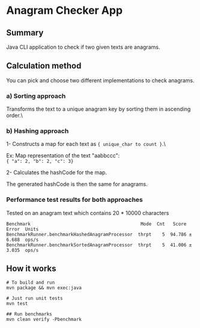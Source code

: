 # Anagram Checker App

## Summary

Java CLI application to check if two given texts are anagrams.

## Calculation method

You can pick and choose two different implementations to check anagrams.

### a) Sorting approach

Transforms the text to a unique anagram key by sorting them in ascending order.\


### b) Hashing approach

1- Constructs a map for each text as `{ unique_char to count }`.\

Ex: Map representation of the text "aabbccc":\
`{ "a": 2, "b": 2, "c": 3}`

2- Calculates the hashCode for the map. 

The generated hashCode is then the same for anagrams.

### Performance test results for both approaches

Tested on an anagram text which contains 20 * 10000 characters
```
Benchmark                                         Mode  Cnt   Score   Error  Units
BenchmarkRunner.benchmarkHashedAnagramProcessor  thrpt    5  94.786 ± 6.688  ops/s
BenchmarkRunner.benchmarkSortedAnagramProcessor  thrpt    5  41.006 ± 3.035  ops/s
```

## How it works
```
# To build and run
mvn package && mvn exec:java

# Just run unit tests
mvn test

## Run benchmarks
mvn clean verify -Pbenchmark
```
